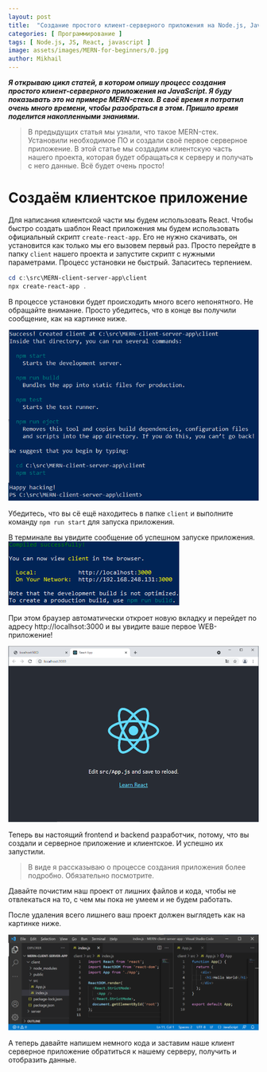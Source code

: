 ```yaml
---
layout: post
title:  "Создание простого клиент-серверного приложения на Node.js, JavaScript и React. Часть 2 - создание проекта"
categories: [ Программирование ]
tags: [ Node.js, JS, React, javascript ]
image: assets/images/MERN-for-beginners/0.jpg
author: Mikhail
---
```

***Я открываю цикл статей, в котором опишу процесс создания простого клиент-серверного приложения на JavaScript. Я буду показывать это на примере MERN-стека. В своё время я потратил очень много времени, чтобы разобраться в этом. Пришло время поделится накопленными знаниями.***

>В предыдущих статья мы узнали, что такое MERN-стек. Установили необходимое ПО и создали своё первое серверное приложение. В этой статье мы создадим клиентскую часть нашего проекта, которая будет обращаться к серверу и получать с него данные. Всё будет очень просто!

# Создаём клиентское приложение

Для написания клиентской части мы будем использовать React. Чтобы быстро создать шаблон React приложения мы будем использовать официальный скрипт `create-react-app`. Его не нужно скачивать, он установится как только мы его вызовем первый раз. Просто перейдте в папку `client` нашего проекта и запустите скрипт c нужными параметрами. Процесс установки не быстрый. Запаситесь терпением.

```powershell
cd c:\src\MERN-client-server-app\client
npx create-react-app .
```

В процессе установки будет происходить много всего непонятного. Не обращайте внимание. Просто убедитесь, что в конце вы получили сообщение, как на картинке ниже.

![MERN-for-beginners/6.png](/assets/images/MERN-for-beginners/6.png)

Убедитесь, что вы сё ещё находитесь в папке `client` и выполните команду `npm run start` для запуска приложения.

В терминале вы увидите сообщение об успешном запуске приложения.
![MERN-for-beginners/7.png](/assets/images/MERN-for-beginners/7.png)

При этом браузер автоматически откроет новую вкладку и перейдет по адресу http://localhsot:3000 и вы увидите ваше первое WEB-приложение!

![MERN-for-beginners/8.png](/assets/images/MERN-for-beginners/8.png)

Теперь вы настоящий frontend и backend разработчик, потому, что вы создали и серверное приложение и клиентское. И успешно их запустили.

>В виде я рассказываю о процессе создания приложения более подробно. Обязательно посмотрите.

Давайте почистим наш проект от лишних файлов и кода, чтобы не отвлекаться на то, с чем мы пока не умеем и не будем работать.

После удаления всего лишнего ваш проект должен выглядеть как на картинке ниже.

![MERN-for-beginners/9.png](/assets/images/MERN-for-beginners/9.png)

А теперь давайте напишем немного кода и заставим наше клиент серверное приложение обратиться к нашему серверу, получить и отобразить данные.

